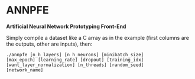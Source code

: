# ANNPFE
<b>Artificial Neural Network Prototyping Front-End</b>

Simply compile a dataset like a C array as in the example (first columns are the outputs, other are inputs), then:
  
<code>./annpfe [n_h_layers] [n_h_neurons] [minibatch_size] [max_epoch] [learning_rate] [dropout] [training_idx] [want_layer_normalization] [n_threads] [random_seed] [network_name]</code>
